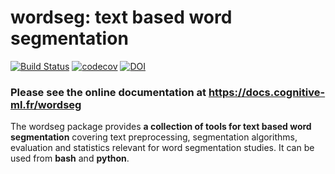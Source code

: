 # wordseg: text based word segmentation #

[![Build Status](https://travis-ci.com/bootphon/wordseg.svg?branch=master)](https://travis-ci.com/bootphon/wordseg)
[![codecov](https://codecov.io/gh/bootphon/wordseg/branch/master/graph/badge.svg)](https://codecov.io/gh/bootphon/wordseg)
[![DOI](https://zenodo.org/badge/DOI/10.5281/zenodo.1101048.svg)](https://doi.org/10.5281/zenodo.1101048)


### Please see the online documentation at https://docs.cognitive-ml.fr/wordseg ###

The wordseg package provides **a collection of tools for text based
word segmentation** covering text preprocessing, segmentation
algorithms, evaluation and statistics relevant for word segmentation
studies. It can be used from **bash** and **python**.
